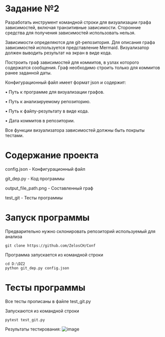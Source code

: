 # Задание №2

Разработать инструмент командной строки для визуализации графа
зависимостей, включая транзитивные зависимости. Сторонние средства для
получения зависимостей использовать нельзя.

Зависимости определяются для git-репозитория. Для описания графа
зависимостей используется представление Mermaid. Визуализатор должен
выводить результат на экран в виде кода.

Построить граф зависимостей для коммитов, в узлах которого содержатся
сообщения. Граф необходимо строить только для коммитов ранее заданной даты.

Конфигурационный файл имеет формат json и содержит:

• Путь к программе для визуализации графов.

• Путь к анализируемому репозиторию.

• Путь к файлу-результату в виде кода.

• Дата коммитов в репозитории.

Все функции визуализатора зависимостей должны быть покрыты тестами.

# Cодержание проекта
config.json - Конфигурационный файл 

git_dep.py - Код программы

output_file_path.png - Cоставленный граф

test_git - Тесты программы


# Запуск программы

Предварительно нужно склонировать репозиторий используемый для анализа

```
git clone https://github.com/ZelosCH/Conf
```

Программа запускается из командной строки 
~~~
cd D:\DZ2
python git_dep.py config.json
~~~

# Тесты программы
Все тесты прописаны в файле test_git.py

Запускаются из командной строки 

```
pytest test_git.py
```
Результаты тестирования:
![image](https://github.com/user-attachments/assets/57f3048b-56ce-481a-9091-d101458d7b1d)

